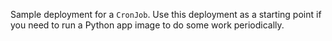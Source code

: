Sample deployment for a `CronJob`. Use this deployment as a starting point if you need to run a Python app image to do some work periodically.